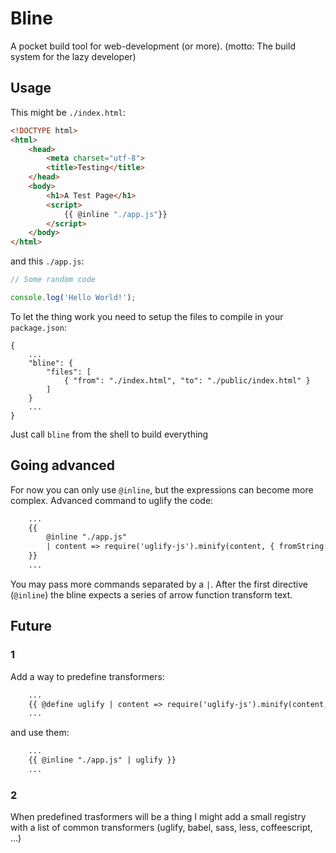 # Bline

A pocket build tool for web-development (or more).
(motto: The build system for the lazy developer)

## Usage

This might be `./index.html`:
```html
<!DOCTYPE html>
<html>
	<head>
		<meta charset="utf-8">
		<title>Testing</title>
	</head>
	<body>
		<h1>A Test Page</h1>
		<script>
			{{ @inline "./app.js"}}
		</script>
	</body>
</html>
```

and this `./app.js`:
```javascript
// Some random code

console.log('Hello World!');

```

To let the thing work you need to setup the files to compile in your `package.json`:
```
{
	...
	"bline": {
		"files": [
			{ "from": "./index.html", "to": "./public/index.html" }
		]
	}
	...
}
```

Just call `bline` from the shell to build everything

## Going advanced

For now you can only use `@inline`, but the expressions can become more complex.
Advanced command to uglify the code:
```html
	...
	{{
		@inline "./app.js"
		| content => require('uglify-js').minify(content, { fromString: true }).code
	}}
	...
```
You may pass more commands separated by a `|`. After the first directive (`@inline`) the bline expects a
series of arrow function transform text.

## Future

### 1

Add a way to predefine transformers:
```html
	...
	{{ @define uglify | content => require('uglify-js').minify(content, { fromString: true }).code }}
	...
```
and use them:
```html
	...
	{{ @inline "./app.js" | uglify }}
	...
```

### 2

When predefined trasformers will be a thing I might add a small registry with a list of common transformers (uglify, babel, sass, less, coffeescript, ...) 

